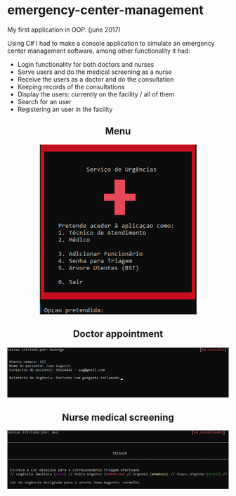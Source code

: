# emergency-center-management
My first application in OOP. (june 2017)

Using C# I had to make a console application to simulate an emergency center management software, among other functionality it had:
* Login functionality for both doctors and nurses
* Serve users and do the medical screening as a nurse
* Receive the users as a doctor and do the consultation
* Keeping records of the consultations
* Display the users: currently on the facility / all of them
* Search for an user
* Registering an user in the facility


<h2 align="center"> Menu </h3>
<p align="center">

  <img alt="menu image of the application" src="https://github.com/fbkz/emergency-center-management/blob/master/menu.png">
</p>

<h2 align="center"> Doctor appointment </h3>
<p align="center">

  <img alt="menu image of the application" src="https://github.com/fbkz/emergency-center-management/blob/master/doctor.png">
</p>

<h2 align="center"> Nurse medical screening </h3>
<p align="center">

  <img alt="menu image of the application" src="https://github.com/fbkz/emergency-center-management/blob/master/nurse.png">
</p>

